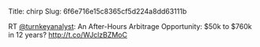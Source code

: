 Title: chirp
Slug: 6f6e716e15c8365cf5d224a8dd63111b

RT <a href="http://twitter.com/turnkeyanalyst">@turnkeyanalyst</a>: An After-Hours Arbitrage Opportunity: $50k to $760k in 12 years? <a href="http://t.co/WJclzBZMoC">http://t.co/WJclzBZMoC</a>
